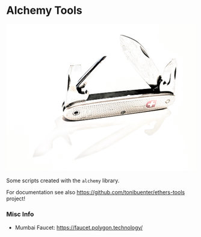 # Alchemy Tools

![PXL_20230301_213619882_3.jpg](docs%2FPXL_20230301_213619882_3.jpg)

Some scripts created with the `alchemy` library.

For documentation see also https://github.com/tonibuenter/ethers-tools project!

### Misc Info

- Mumbai Faucet: https://faucet.polygon.technology/
